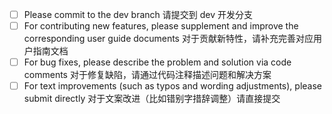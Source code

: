 * [ ] Please commit to the dev branch 请提交到 dev 开发分支
* [ ] For contributing new features, please supplement and improve the corresponding user guide documents 对于贡献新特性，请补充完善对应用户指南文档
* [ ] For bug fixes, please describe the problem and solution via code comments 对于修复缺陷，请通过代码注释描述问题和解决方案
* [ ] For text improvements (such as typos and wording adjustments), please submit directly 对于文案改进（比如错别字措辞调整）请直接提交
